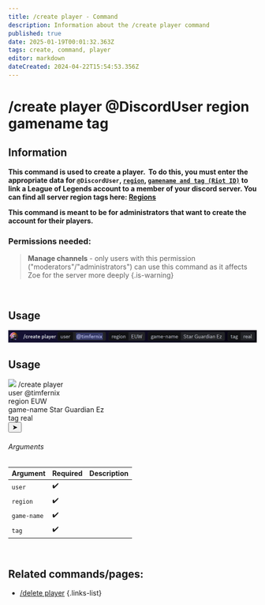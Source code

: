 ```yaml
---
title: /create player - Command
description: Information about the /create player command
published: true
date: 2025-01-19T00:01:32.363Z
tags: create, command, player
editor: markdown
dateCreated: 2024-04-22T15:54:53.356Z
---
```


# /create player @DiscordUser region gamename tag
## Information
**This command is used to create a player.  To do this, you must enter the appropriate data for `@DiscordUser`, [`region`](/en/terms/region), [`gamename and tag (Riot ID)`](/en/terms/riotid) to link a League of Legends account to a member of your discord server. You can find all server region tags here: [Regions](/en/terms/region)**

**This command is meant to be for administrators that want to create the account for their players.**
<br>

### Permissions needed:
>**Manage channels** - only users with this permission ("moderators"/"administrators") can use this command as it affects Zoe for the server more deeply {.is-warning}

<br>

## Usage
![](/en_/en_create_player_riotid.png)
<br>

## Usage
<div class="discord-preview">
    <div class="dcp-chatbar">
        <img src="https://zoe-discord-bot.ch/img/favicon.ico" class="dcp-avatar">
        <span class="dcp-command">/create player</span>
        <div class="dcp-args">
            <div class="dcp-arg">
                <span class="dcp-arg-label">user</span>
                <span class="dcp-arg-value">
              	<span class="dcp-mention">@timfernix</span>&nbsp;
              </span>
            </div>
          <div class="dcp-arg">
                <span class="dcp-arg-label">region</span>
                <span class="dcp-arg-value">EUW</span>
            </div>
          <div class="dcp-arg">
                <span class="dcp-arg-label">game-name</span>
                <span class="dcp-arg-value">Star Guardian Ez</span>
            </div>
          <div class="dcp-arg">
                <span class="dcp-arg-label">tag</span>
                <span class="dcp-arg-value">real</span>
            </div>
        </div>
        <button class="dcp-send-btn">&#10148;</button> 
    </div>
</div>

###### Arguments
| Argument | Required | Description |
|----------|----------|-------------|
| `user` | :heavy_check_mark: |  |
| `region` | :heavy_check_mark: |  |
| `game-name` | :heavy_check_mark: |  |
| `tag` | :heavy_check_mark: |  |
<br>
 
## Related commands/pages:
- [/delete player](/en/commands/player/delete)
{.links-list}